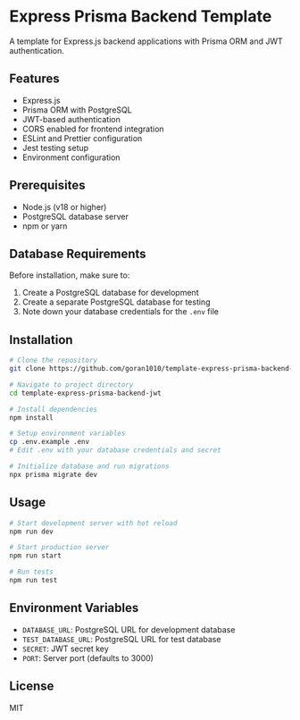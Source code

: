 # Express Prisma Backend Template

A template for Express.js backend applications with Prisma ORM and JWT authentication.

## Features

- Express.js
- Prisma ORM with PostgreSQL
- JWT-based authentication
- CORS enabled for frontend integration
- ESLint and Prettier configuration
- Jest testing setup
- Environment configuration

## Prerequisites

- Node.js (v18 or higher)
- PostgreSQL database server
- npm or yarn

## Database Requirements

Before installation, make sure to:

1. Create a PostgreSQL database for development
2. Create a separate PostgreSQL database for testing
3. Note down your database credentials for the `.env` file

## Installation

```bash
# Clone the repository
git clone https://github.com/goran1010/template-express-prisma-backend-jwt.git

# Navigate to project directory
cd template-express-prisma-backend-jwt

# Install dependencies
npm install

# Setup environment variables
cp .env.example .env
# Edit .env with your database credentials and secret

# Initialize database and run migrations
npx prisma migrate dev
```

## Usage

```bash
# Start development server with hot reload
npm run dev

# Start production server
npm run start

# Run tests
npm run test
```

## Environment Variables

- `DATABASE_URL`: PostgreSQL URL for development database
- `TEST_DATABASE_URL`: PostgreSQL URL for test database
- `SECRET`: JWT secret key
- `PORT`: Server port (defaults to 3000)

## License

MIT
